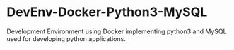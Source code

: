 # DevEnv-Docker-Python3-MySQL
Development Environment using Docker implementing python3 and MySQL used for developing python applications.
